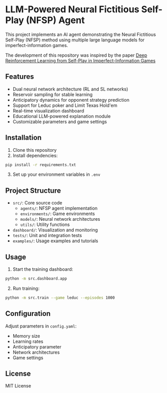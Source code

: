 # LLM-Powered Neural Fictitious Self-Play (NFSP) Agent

This project implements an AI agent demonstrating the Neural Fictitious Self-Play (NFSP) method using multiple large language models for imperfect-information games.

The development of this repository was inspired by the paper [Deep Reinforcement Learning from Self-Play in Imperfect-Information Games](https://arxiv.org/pdf/1603.01121.pdf)

## Features

- Dual neural network architecture (RL and SL networks)
- Reservoir sampling for stable learning
- Anticipatory dynamics for opponent strategy prediction
- Support for Leduc poker and Limit Texas Hold'em
- Real-time visualization dashboard
- Educational LLM-powered explanation module
- Customizable parameters and game settings

## Installation

1. Clone this repository
2. Install dependencies:
```bash
pip install -r requirements.txt
```
3. Set up your environment variables in `.env`

## Project Structure

- `src/`: Core source code
  - `agents/`: NFSP agent implementation
  - `environments/`: Game environments
  - `models/`: Neural network architectures
  - `utils/`: Utility functions
- `dashboard/`: Visualization and monitoring
- `tests/`: Unit and integration tests
- `examples/`: Usage examples and tutorials

## Usage

1. Start the training dashboard:
```bash
python -m src.dashboard.app
```

2. Run training:
```bash
python -m src.train --game leduc --episodes 1000
```

## Configuration

Adjust parameters in `config.yaml`:
- Memory size
- Learning rates
- Anticipatory parameter
- Network architectures
- Game settings

## License

MIT License
